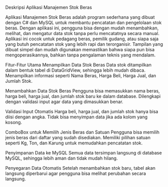Deskripsi Aplikasi Manajemen Stok Beras 

Aplikasi Manajemen Stok Beras adalah program sederhana yang dibuat dengan C# dan MySQL untuk membantu pencatatan dan pengelolaan stok beras. Dengan aplikasi ini, pengguna bisa dengan mudah menambahkan, melihat, dan mengatur data stok tanpa perlu mencatatnya secara manual.  
Aplikasi ini cocok untuk pedagang beras, pemilik gudang, atau siapa saja yang butuh pencatatan stok yang lebih rapi dan terorganisir. Tampilan yang dibuat simpel dan mudah digunakan memastikan bahwa siapa pun bisa mengoperasikannya, bahkan tanpa pengalaman teknis yang mendalam.

Fitur-Fitur Utama
Menampilkan Data Stok Beras
Data stok ditampilkan dalam bentuk tabel di DataGridView, sehingga lebih mudah dibaca.
Menampilkan informasi seperti Nama Beras, Harga Beli, Harga Jual, dan Jumlah Stok.

Menambahkan Data Stok Beras
Pengguna bisa memasukkan nama beras, harga beli, harga jual, dan jumlah stok baru ke dalam database.
Dilengkapi dengan validasi input agar data yang dimasukkan benar.

Validasi Input Otomatis 
Harga beli, harga jual, dan jumlah stok hanya bisa diisi dengan angka. 
Tidak bisa menyimpan data jika ada kolom yang kosong.

ComboBox untuk Memilih Jenis Beras dan Satuan 
Pengguna bisa memilih jenis beras dari daftar yang sudah disediakan. 
Memiliki pilihan satuan seperti Kg, Ton, dan Karung untuk memudahkan pencatatan stok.

Penyimpanan Data ke MySQL 
Semua data tersimpan langsung di database MySQL, sehingga lebih aman dan tidak mudah hilang.

Penyegaran Data Otomatis 
Setelah menambahkan stok baru, tabel akan langsung diperbarui agar pengguna bisa melihat perubahan secara langsung.
